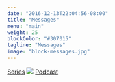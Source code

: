 ```yaml
---
date: "2016-12-13T22:04:56-08:00"
title: "Messages"
menu: "main"
weight: 25
blockColor: "#307015"
tagline: "Messages"
image: "block-messages.jpg"
---
```


<div class="page-buttons">
  <a href="series/">Series</a>
  <img class="separator" src="img/nav-separator.png" />
  <a href="podcast/index.xml">Podcast</a>
</div>

